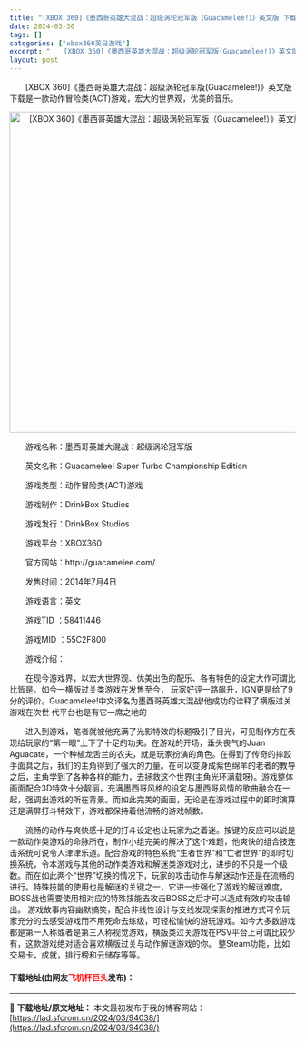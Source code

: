 ```yaml
---
title: "[XBOX 360]《墨西哥英雄大混战：超级涡轮冠军版（Guacamelee!）》英文版 下载"
date: 2024-03-30
tags: []
categories: ["xbox360英日游戏"]
excerpt: "　　[XBOX 360]《墨西哥英雄大混战：超级涡轮冠军版(Guacamelee!)》英文版 下载是一款动作冒险类(ACT)游戏，宏大的世界观，优美的音乐。 　　游戏名称：墨西哥英雄大混战：超级涡轮冠军版 　　英文名称：Guacamelee! Super Turbo Championship Edi&hellip;"
layout: post
---
```


 <p>　　[XBOX 360]《墨西哥英雄大混战：超级涡轮冠军版(Guacamelee!)》英文版 下载是一款动作冒险类(ACT)游戏，宏大的世界观，优美的音乐。</p> <p align="center"><img align="" border="0" src="https://lad.sfcrom.cn/wp-content/uploads/2024/03/20240330_6607dbfa77f9d.webp" width="566" alt="[XBOX 360]《墨西哥英雄大混战：超级涡轮冠军版（Guacamelee!）》英文版 下载" /></p> <p>　　游戏名称：墨西哥英雄大混战：超级涡轮冠军版</p> <p>　　英文名称：Guacamelee! Super Turbo Championship Edition</p> <p>　　游戏类型：动作冒险类(ACT)游戏</p> <p>　　游戏制作：DrinkBox Studios</p> <p>　　游戏发行：DrinkBox Studios</p> <p>　　游戏平台：XBOX360</p> <p>　　官方网站：http://guacamelee.com/</p> <p>　　发售时间：2014年7月4日</p> <p>　　游戏语言：英文</p> <p>　　游戏TID ：58411446</p> <p>　　游戏MID ：55C2F800</p> <p>　　游戏介绍：</p> <p>　　在现今游戏界，以宏大世界观、优美出色的配乐、各有特色的设定大作可谓比比皆是。如今一横版过关类游戏在发售至今， 玩家好评一路飙升，IGN更是给了9分的评价。Guacamelee!中文译名为墨西哥英雄大混战!他成功的诠释了横版过关游戏在次世 代平台也是有它一席之地的</p> <p>　　进入到游戏，笔者就被他充满了光影特效的标题吸引了目光，可见制作方在表现给玩家的&ldquo;第一眼&rdquo;上下了十足的功夫。在游戏的开场，垂头丧气的Juan Aguacate，一个种植龙舌兰的农夫，就是玩家扮演的角色。在得到了传奇的摔跤手面具之后，我们的主角得到了强大的力量。在可以变身成紫色绵羊的老者的教导之后，主角学到了各种各样的能力，去拯救这个世界(主角光环满载呀)。游戏整体画面配合3D特效十分靓丽，充满墨西哥风格的设定与墨西哥风情的歌曲融合在一起，强调出游戏的所在背景。而如此完美的画面，无论是在游戏过程中的即时演算还是满屏打斗特效下，游戏都保持着他流畅的游戏帧数。</p> <p>　　流畅的动作与爽快感十足的打斗设定也让玩家为之着迷。按键的反应可以说是一款动作类游戏的命脉所在，制作小组完美的解决了这个难题，他爽快的组合技连击系统可说令人津津乐道。配合游戏的特色系统&ldquo;生者世界&rdquo;和&ldquo;亡者世界&rdquo;的即时切换系统，令本游戏与其他的动作类游戏和解迷类游戏对比，进步的不只是一个级数。而在如此两个&ldquo;世界&rdquo;切换的情况下，玩家的攻击动作与解迷动作还是在流畅的进行。特殊技能的使用也是解谜的关键之一，它进一步强化了游戏的解谜难度，BOSS战也需要使用相对应的特殊技能去攻击BOSS之后才可以造成有效的攻击输出。 游戏故事内容幽默搞笑，配合非线性设计与支线发现探索的推进方式可令玩家充分的去感受游戏而不用死命去练级，可轻松愉快的游玩游戏。如今大多数游戏都是第一人称或者是第三人称视觉游戏，横版类过关游戏在PSV平台上可谓比较少有，这款游戏绝对适合喜欢横版过关与动作解谜游戏的你。 整Steam功能，比如交易卡，成就，排行榜和云储存等等。</p> <p><h4>下载地址(由网友<font color="red">飞机杯巨头</font>发布)：</h4></p> 

---
📖 **下载地址/原文地址：** 本文最初发布于我的博客网站：[https://lad.sfcrom.cn/2024/03/94038/](https://lad.sfcrom.cn/2024/03/94038/)
